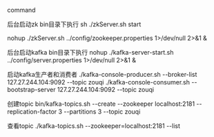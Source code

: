 command

后台启动zk  bin目录下执行
sh ./zkServer.sh start

nohup ./zkServer.sh ../config/zookeeper.properties 1>/dev/null 2>&1 &

后台启动kafka bin目录下执行
nohup ./kafka-server-start.sh ../config/server.properties 1>/dev/null 2>&1 &

启动kafka生产者和消费者
./kafka-console-producer.sh --broker-list 127.27.244.104:9092 --topic zouqi
./kafka-console-consumer.sh --bootstrap-server 127.27.244.104:9092 --topic zouqi

创建topic
    bin/kafka-topics.sh --create --zookeeper localhost:2181 --replication-factor 3 --partitions 3 --topic zouqi

查看topic
./kafka-topics.sh --zookeeper=localhost:2181  --list


